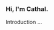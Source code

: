 ### Hi, I'm Cathal.

<i class="ai ai-google-scholar-square ai-3x"></i>

Introduction ... 

<!-- **Twitter: [@strnr](https://twitter.com/strnr)**   -->
<!-- **Email:** `echo wvtufqifo@hnbjm.dpn | tr '[b-{' '[a-z]'` -->
